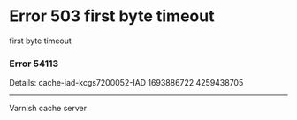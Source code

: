 
<?xml version="1.0" encoding="utf-8"?>
<!DOCTYPE html PUBLIC "-//W3C//DTD XHTML 1.0 Strict//EN"
 "http://www.w3.org/TR/xhtml1/DTD/xhtml1-strict.dtd">
<html>
  <head>
    <title>503 first byte timeout</title>
  </head>
  <body>
    <h1>Error 503 first byte timeout</h1>
    <p>first byte timeout</p>
    <h3>Error 54113</h3>
    <p>Details: cache-iad-kcgs7200052-IAD 1693886722 4259438705</p>
    <hr>
    <p>Varnish cache server</p>
  </body>
</html>
